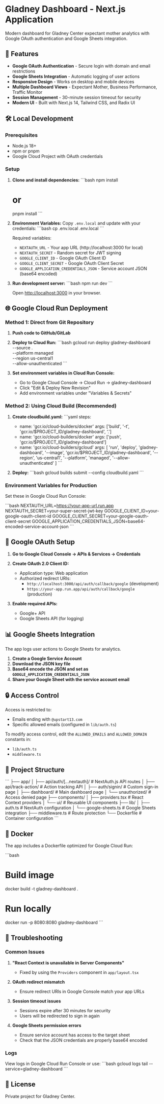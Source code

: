 # Gladney Dashboard - Next.js Application

Modern dashboard for Gladney Center expectant mother analytics with Google OAuth authentication and Google Sheets integration.

## 🚀 Features

- **Google OAuth Authentication** - Secure login with domain and email restrictions
- **Google Sheets Integration** - Automatic logging of user actions
- **Responsive Design** - Works on desktop and mobile devices
- **Multiple Dashboard Views** - Expectant Mother, Business Performance, Traffic Monitor
- **Session Management** - 30-minute session timeout for security
- **Modern UI** - Built with Next.js 14, Tailwind CSS, and Radix UI

## 🛠️ Local Development

### Prerequisites

- Node.js 18+ 
- npm or pnpm
- Google Cloud Project with OAuth credentials

### Setup

1. **Clone and install dependencies:**
   \`\`\`bash
   npm install
   # or
   pnpm install
   \`\`\`

2. **Environment Variables:**
   Copy `.env.local` and update with your credentials:
   \`\`\`bash
   cp .env.local .env.local
   \`\`\`

   Required variables:
   - `NEXTAUTH_URL` - Your app URL (http://localhost:3000 for local)
   - `NEXTAUTH_SECRET` - Random secret for JWT signing
   - `GOOGLE_CLIENT_ID` - Google OAuth Client ID
   - `GOOGLE_CLIENT_SECRET` - Google OAuth Client Secret
   - `GOOGLE_APPLICATION_CREDENTIALS_JSON` - Service account JSON (base64 encoded)

3. **Run development server:**
   \`\`\`bash
   npm run dev
   \`\`\`

   Open [http://localhost:3000](http://localhost:3000) in your browser.

## 🌐 Google Cloud Run Deployment

### Method 1: Direct from Git Repository

1. **Push code to GitHub/GitLab**

2. **Deploy to Cloud Run:**
   \`\`\`bash
   gcloud run deploy gladney-dashboard \
     --source . \
     --platform managed \
     --region us-central1 \
     --allow-unauthenticated
   \`\`\`

3. **Set environment variables in Cloud Run Console:**
   - Go to Google Cloud Console → Cloud Run → gladney-dashboard
   - Click "Edit & Deploy New Revision"
   - Add environment variables under "Variables & Secrets"

### Method 2: Using Cloud Build (Recommended)

1. **Create cloudbuild.yaml:**
   \`\`\`yaml
   steps:
     - name: 'gcr.io/cloud-builders/docker'
       args: ['build', '-t', 'gcr.io/$PROJECT_ID/gladney-dashboard', '.']
     - name: 'gcr.io/cloud-builders/docker'
       args: ['push', 'gcr.io/$PROJECT_ID/gladney-dashboard']
     - name: 'gcr.io/cloud-builders/gcloud'
       args: [
         'run', 'deploy', 'gladney-dashboard',
         '--image', 'gcr.io/$PROJECT_ID/gladney-dashboard',
         '--region', 'us-central1',
         '--platform', 'managed',
         '--allow-unauthenticated'
       ]
   \`\`\`

2. **Deploy:**
   \`\`\`bash
   gcloud builds submit --config cloudbuild.yaml
   \`\`\`

### Environment Variables for Production

Set these in Google Cloud Run Console:

\`\`\`bash
NEXTAUTH_URL=https://your-app-url.run.app
NEXTAUTH_SECRET=your-super-secret-jwt-key
GOOGLE_CLIENT_ID=your-google-oauth-client-id
GOOGLE_CLIENT_SECRET=your-google-oauth-client-secret
GOOGLE_APPLICATION_CREDENTIALS_JSON=base64-encoded-service-account-json
\`\`\`

## 🔐 Google OAuth Setup

1. **Go to Google Cloud Console → APIs & Services → Credentials**

2. **Create OAuth 2.0 Client ID:**
   - Application type: Web application
   - Authorized redirect URIs: 
     - `http://localhost:3000/api/auth/callback/google` (development)
     - `https://your-app.run.app/api/auth/callback/google` (production)

3. **Enable required APIs:**
   - Google+ API
   - Google Sheets API (for logging)

## 📊 Google Sheets Integration

The app logs user actions to Google Sheets for analytics.

1. **Create a Google Service Account**
2. **Download the JSON key file**
3. **Base64 encode the JSON and set as `GOOGLE_APPLICATION_CREDENTIALS_JSON`**
4. **Share your Google Sheet with the service account email**

## 🔒 Access Control

Access is restricted to:
- Emails ending with `@upstart13.com`
- Specific allowed emails (configured in `lib/auth.ts`)

To modify access control, edit the `ALLOWED_EMAILS` and `ALLOWED_DOMAIN` constants in:
- `lib/auth.ts`
- `middleware.ts`

## 📁 Project Structure

\`\`\`
├── app/
│   ├── api/auth/[...nextauth]/     # NextAuth.js API routes
│   ├── api/track-action/           # Action tracking API
│   ├── auth/signin/                # Custom sign-in page
│   ├── dashboard/                  # Main dashboard page
│   └── unauthorized/               # Access denied page
├── components/
│   ├── providers.tsx               # React Context providers
│   └── ui/                         # Reusable UI components
├── lib/
│   ├── auth.ts                     # NextAuth configuration
│   └── google-sheets.ts            # Google Sheets integration
├── middleware.ts                   # Route protection
└── Dockerfile                      # Container configuration
\`\`\`

## 🐳 Docker

The app includes a Dockerfile optimized for Google Cloud Run:

\`\`\`bash
# Build image
docker build -t gladney-dashboard .

# Run locally
docker run -p 8080:8080 gladney-dashboard
\`\`\`

## 🔧 Troubleshooting

### Common Issues

1. **"React Context is unavailable in Server Components"**
   - Fixed by using the `Providers` component in `app/layout.tsx`

2. **OAuth redirect mismatch**
   - Ensure redirect URIs in Google Console match your app URLs

3. **Session timeout issues**
   - Sessions expire after 30 minutes for security
   - Users will be redirected to sign in again

4. **Google Sheets permission errors**
   - Ensure service account has access to the target sheet
   - Check that the JSON credentials are properly base64 encoded

### Logs

View logs in Google Cloud Run Console or use:
\`\`\`bash
gcloud logs tail --service=gladney-dashboard
\`\`\`

## 📝 License

Private project for Gladney Center.
